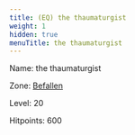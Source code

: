 ```yaml
---
title: (EQ) the thaumaturgist
weight: 1
hidden: true
menuTitle: the thaumaturgist
---
```


Name: the thaumaturgist


Zone: [Befallen](/en/eq/exploration/befallen)

Level: 20

Hitpoints: 600